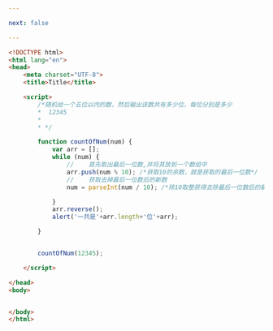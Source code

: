 ```yaml
---

next: false

---
```




<BlogInfo id="246" title="40.判断一个数是几位数" author="白日梦想猿" pv=0 read_times=0 pre_cost_time="0分32秒" category="js学习" tag_list="['js学习']" create_time="2020.08.30 09:35:48" update_time="2020.08.30 09:49:19" />

```html
<!DOCTYPE html>
<html lang="en">
<head>
    <meta charset="UTF-8">
    <title>Title</title>

    <script>
        /*随机给一个五位以内的数，然后输出该数共有多少位，每位分别是多少
        *  12345
        *
        * */

        function countOfNum(num) {
            var arr = [];
            while (num) {
                //    首先取出最后一位数,并将其放到一个数组中
                arr.push(num % 10); /*获取10的余数，就是获取的最后一位数*/
                //    获取去掉最后一位数后的新数
                num = parseInt(num / 10); /*除10取整获得去除最后一位数后的新数*/

            }
            arr.reverse();
            alert('一共是'+arr.length+'位'+arr);

        }


        countOfNum(12345);

    </script>

</head>
<body>


</body>
</html>
```



<ActionBox />
